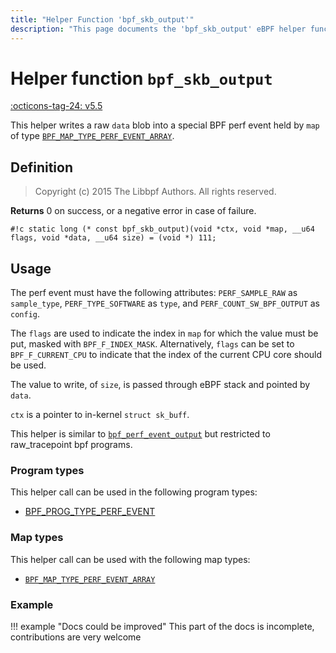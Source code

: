 ```yaml
---
title: "Helper Function 'bpf_skb_output'"
description: "This page documents the 'bpf_skb_output' eBPF helper function, including its definition, usage, program types that can use it, and examples."
---
```

# Helper function `bpf_skb_output`

<!-- [FEATURE_TAG](bpf_skb_output) -->
[:octicons-tag-24: v5.5](https://github.com/torvalds/linux/commit/a7658e1a4164ce2b9eb4a11aadbba38586e93bd6)
<!-- [/FEATURE_TAG] -->

This helper writes a raw `data` blob into a special BPF perf event held by `map` of type [`BPF_MAP_TYPE_PERF_EVENT_ARRAY`](../map-type/BPF_MAP_TYPE_PERF_EVENT_ARRAY.md).

## Definition

> Copyright (c) 2015 The Libbpf Authors. All rights reserved.


**Returns**
0 on success, or a negative error in case of failure.

`#!c static long (* const bpf_skb_output)(void *ctx, void *map, __u64 flags, void *data, __u64 size) = (void *) 111;`
<!-- [/HELPER_FUNC_DEF] -->

## Usage

The perf event must have the following attributes: `PERF_SAMPLE_RAW` as `sample_type`, `PERF_TYPE_SOFTWARE` as `type`, and `PERF_COUNT_SW_BPF_OUTPUT` as `config`.

The `flags` are used to indicate the index in `map` for which the value must be put, masked with `BPF_F_INDEX_MASK`. Alternatively, `flags` can be set to `BPF_F_CURRENT_CPU` to indicate that the index of the current CPU core should be used.

The value to write, of `size`, is passed through eBPF stack and
pointed by `data`.

`ctx` is a pointer to in-kernel `struct sk_buff`.

This helper is similar to [`bpf_perf_event_output`](bpf_perf_event_output.md) but restricted to raw_tracepoint bpf programs.

### Program types

This helper call can be used in the following program types:

 * [BPF_PROG_TYPE_PERF_EVENT](../program-type/BPF_PROG_TYPE_RAW_TRACEPOINT.md)

### Map types

This helper call can be used with the following map types:

<!-- DO NOT EDIT MANUALLY -->
<!-- [HELPER_FUNC_MAP_REF] -->
 * [`BPF_MAP_TYPE_PERF_EVENT_ARRAY`](../map-type/BPF_MAP_TYPE_PERF_EVENT_ARRAY.md)
<!-- [/HELPER_FUNC_MAP_REF] -->

### Example

!!! example "Docs could be improved"
    This part of the docs is incomplete, contributions are very welcome
